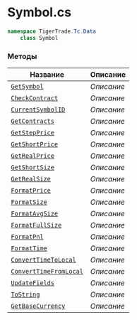 
# Symbol.cs
```csharp
namespace TigerTrade.Tc.Data  
    class Symbol
```

### Методы
| Название | Описание |
| --- | --- |
| [`GetSymbol`](./Методы/GetSymbol.md) | *Описание* |
| [`CheckContract`](./Методы/CheckContract.md) | *Описание* |
| [`CurrentSymbolID`](./Методы/CurrentSymbolID.md) | *Описание* |
| [`GetContracts`](./Методы/GetContracts.md) | *Описание* |
| [`GetStepPrice`](./Методы/GetStepPrice.md) | *Описание* |
| [`GetShortPrice`](./Методы/GetShortPrice.md) | *Описание* |
| [`GetRealPrice`](./Методы/GetRealPrice.md) | *Описание* |
| [`GetShortSize`](./Методы/GetShortSize.md) | *Описание* |
| [`GetRealSize`](./Методы/GetRealSize.md) | *Описание* |
| [`FormatPrice`](./Методы/FormatPrice.md) | *Описание* |
| [`FormatSize`](./Методы/FormatSize.md) | *Описание* |
| [`FormatAvgSize`](./Методы/FormatAvgSize.md) | *Описание* |
| [`FormatFullSize`](./Методы/FormatFullSize.md) | *Описание* |
| [`FormatPnl`](./Методы/FormatPnl.md) | *Описание* |
| [`FormatTime`](./Методы/FormatTime.md) | *Описание* |
| [`ConvertTimeToLocal`](./Методы/ConvertTimeToLocal.md) | *Описание* |
| [`ConvertTimeFromLocal`](./Методы/ConvertTimeFromLocal.md) | *Описание* |
| [`UpdateFields`](./Методы/UpdateFields.md) | *Описание* |
| [`ToString`](./Методы/ToString.md) | *Описание* |
| [`GetBaseCurrency`](./Методы/GetBaseCurrency.md) | *Описание* |
